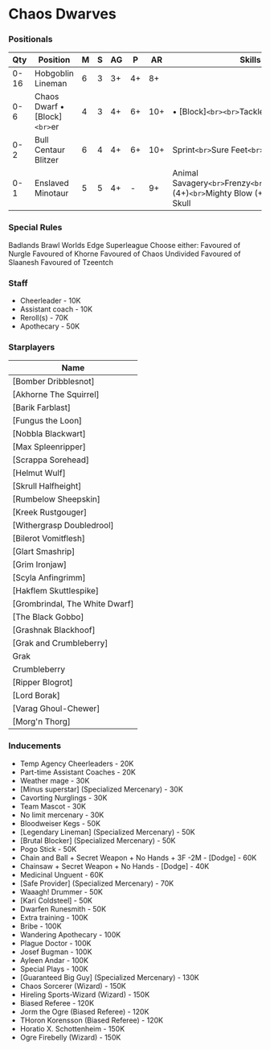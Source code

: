 ﻿# Chaos Dwarves

### Positionals

| Qty  | Position                         | M | S | AG | P  | AR  | Skills                                                                                                  | Primary | Secondary | Cost |
| ---- | -------------------------------- | - | - | -- | -- | --- | ------------------------------------------------------------------------------------------------------- | ------- | --------- | ---- |
| 0-16 | Hobgoblin Lineman                | 6 | 3 | 3+ | 4+ | 8+  |                                                                                                         | G       | S A       | 40K  |
| 0-6  | Chaos Dwarf • [Block]`<br>`er | 4 | 3 | 4+ | 6+ | 10+ | • [Block]`<br><br>`Tackle`<br>`Thick Skull                                                         | G       | S A M     | 70K  |
| 0-2  | Bull Centaur Blitzer             | 6 | 4 | 4+ | 6+ | 10+ | Sprint`<br>`Sure Feet`<br>`Thick Skull                                                              | G       | S A       | 130K |
| 0-1  | Enslaved Minotaur                | 5 | 5 | 4+ | -  | 9+  | Animal Savagery`<br>`Frenzy`<br>`Horns`<br>`Loner (4+)`<br>`Mighty Blow (+1)`<br>`Thick Skull | S       | A G M     | 150K |

### Special Rules

Badlands Brawl
Worlds Edge Superleague
Choose either:
Favoured of Nurgle
Favoured of Khorne
Favoured of Chaos Undivided
Favoured of Slaanesh
Favoured of Tzeentch

### Staff

* Cheerleader - 10K
* Assistant coach - 10K
* Reroll(s) - 70K
* Apothecary  - 50K

### Starplayers

| Name                           |
| ------------------------------ |
| [Bomber Dribblesnot]           |
| [Akhorne The Squirrel]         |
| [Barik Farblast]               |
| [Fungus the Loon]              |
| [Nobbla Blackwart]             |
| [Max Spleenripper]             |
| [Scrappa Sorehead]             |
| [Helmut Wulf]                  |
| [Skrull Halfheight]            |
| [Rumbelow Sheepskin]           |
| [Kreek Rustgouger]             |
| [Withergrasp Doubledrool]      |
| [Bilerot Vomitflesh]           |
| [Glart Smashrip]               |
| [Grim Ironjaw]                 |
| [Scyla Anfingrimm]             |
| [Hakflem Skuttlespike]         |
| [Grombrindal, The White Dwarf] |
| [The Black Gobbo]              |
| [Grashnak Blackhoof]           |
| [Grak and Crumbleberry]        |
| Grak                           |
| Crumbleberry                   |
| [Ripper Blogrot]               |
| [Lord Borak]                   |
| [Varag Ghoul-Chewer]           |
| [Morg'n Thorg]                 |

### Inducements

* Temp Agency Cheerleaders - 20K
* Part-time Assistant Coaches - 20K
* Weather mage - 30K
* [Minus superstar] (Specialized Mercenary) - 30K
* Cavorting Nurglings - 30K
* Team Mascot - 30K
* No limit mercenary - 30K
* Bloodweiser Kegs - 50K
* [Legendary Lineman] (Specialized Mercenary) - 50K
* [Brutal Blocker] (Specialized Mercenary) - 50K
* Pogo Stick - 50K
* Chain and Ball + Secret Weapon + No Hands + 3F -2M - [Dodge] - 60K
* Chainsaw + Secret Weapon + No Hands - [Dodge] - 40K
* Medicinal Unguent - 60K
* [Safe Provider] (Specialized Mercenary) - 70K
* Waaagh! Drummer - 50K
* [Kari Coldsteel] - 50K
* Dwarfen Runesmith - 50K
* Extra training - 100K
* Bribe - 100K
* Wandering Apothecary - 100K
* Plague Doctor - 100K
* Josef Bugman - 100K
* Ayleen Andar - 100K
* Special Plays - 100K
* [Guaranteed Big Guy] (Specialized Mercenary) - 130K
* Chaos Sorcerer (Wizard) - 150K
* Hireling Sports-Wizard (Wizard) - 150K
* Biased Referee - 120K
* Jorm the Ogre (Biased Referee) - 120K
* THoron Korensson (Biased Referee) - 120K
* Horatio X. Schottenheim - 150K
* Ogre Firebelly (Wizard) - 150K
